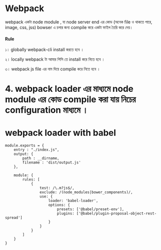 # Webpack

webpack  একটা node module  , যা node server end এর কোড (অনেক file ও থাকতে পারে, image, css, jss) bowser এ চলার জন্য  compile করে একটা ফাইল তৈরি করে দেয়। 

#### Rule 
১। globally webpack-cli install করতে হবে ।

২। locally webpack টা আমার পিসি তে install করে নিতে হবে । 

৩। webpack js file এর নাম দিয়ে compile করে নিতে হবে । 


# 4. webpack loader এর মাধ্যমে node module এর কোড compile করা যায় নিচের configuration মাধ্যমে । 
# webpack loader with babel
```composer log
module.exports = {
    entry : "./index.js",
    output: {
        path : __dirname,
        filename : 'dist/output.js'
    },

    module: {
        rules: [
            {
                test: /\.m?js$/,
                exclude: /(node_modules|bower_components)/,
                use: {
                    loader: 'babel-loader',
                    options: {
                        presets: ['@babel/preset-env'],
                        plugins: ['@babel/plugin-proposal-object-rest-spread']
                    }
                }
            }
        ]
    }
}
```